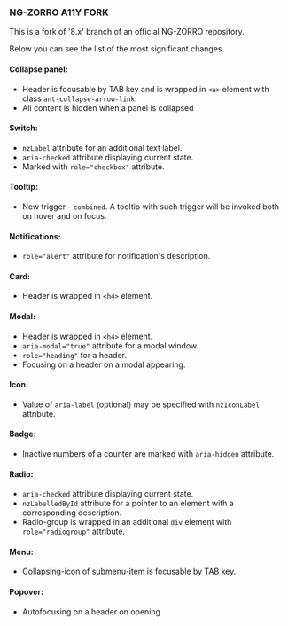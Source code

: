 ### NG-ZORRO A11Y FORK

This is a fork of '8.x' branch of an official NG-ZORRO repository.

Below you can see the list of the most significant changes.

#### Collapse panel:
+ Header is focusable by TAB key and is wrapped in `<a>` element with class `ant-collapse-arrow-link`.
+ All content is hidden when a panel is collapsed

#### Switch:
+ `nzLabel` attribute for an additional text label.
+ `aria-checked` attribute displaying current state.
+ Marked with `role="checkbox"` attribute.

#### Tooltip:
+ New trigger - `combined`. A tooltip with such trigger will be invoked both on hover and on focus.

#### Notifications:
+ `role="alert"` attribute for notification's description.

#### Card:
+ Header is wrapped in `<h4>` element.

#### Modal:
+ Header is wrapped in `<h4>` element.
+ `aria-modal="true"` attribute for a modal window.
+ `role="heading"` for a header.
+ Focusing on a header on a modal appearing. 

#### Icon:
+ Value of `aria-label` (optional) may be specified with `nzIconLabel` attribute.

#### Badge:
+ Inactive numbers of a counter are marked with `aria-hidden` attribute.

#### Radio:
+ `aria-checked` attribute displaying current state.
+ `nzLabelledById` attribute for a pointer to an element with a corresponding description.
+ Radio-group is wrapped in an additional `div` element with `role="radiogroup"` attribute.

#### Menu:
+ Collapsing-icon of submenu-item is focusable by TAB key.

#### Popover:
+ Autofocusing on a header on opening